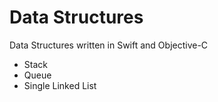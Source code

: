 # Data Structures

Data Structures written in Swift and Objective-C

+ Stack
+ Queue
+ Single Linked List